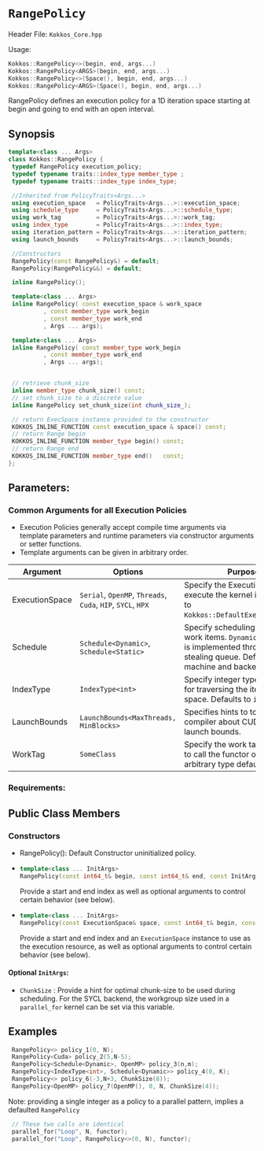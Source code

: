 # `RangePolicy`

Header File: `Kokkos_Core.hpp`

Usage: 
```c++
Kokkos::RangePolicy<>(begin, end, args...)
Kokkos::RangePolicy<ARGS>(begin, end, args...)
Kokkos::RangePolicy<>(Space(), begin, end, args...)
Kokkos::RangePolicy<ARGS>(Space(), begin, end, args...)
```

RangePolicy defines an execution policy for a 1D iteration space starting at begin and going to end with an open interval. 

## Synopsis 
```c++
template<class ... Args>
class Kokkos::RangePolicy {
 typedef RangePolicy execution_policy;
 typedef typename traits::index_type member_type ;
 typedef typename traits::index_type index_type;

 //Inherited from PolicyTraits<Args...> 
 using execution_space   = PolicyTraits<Args...>::execution_space;
 using schedule_type     = PolicyTraits<Args...>::schedule_type;
 using work_tag          = PolicyTraits<Args...>::work_tag;
 using index_type        = PolicyTraits<Args...>::index_type;
 using iteration_pattern = PolicyTraits<Args...>::iteration_pattern;
 using launch_bounds     = PolicyTraits<Args...>::launch_bounds;

 //Constructors
 RangePolicy(const RangePolicy&) = default;
 RangePolicy(RangePolicy&&) = default;

 inline RangePolicy();

 template<class ... Args>
 inline RangePolicy( const execution_space & work_space
          , const member_type work_begin
          , const member_type work_end
          , Args ... args);

 template<class ... Args>
 inline RangePolicy( const member_type work_begin
          , const member_type work_end
          , Args ... args);


 // retrieve chunk_size
 inline member_type chunk_size() const;
 // set chunk_size to a discrete value
 inline RangePolicy set_chunk_size(int chunk_size_);

 // return ExecSpace instance provided to the constructor
 KOKKOS_INLINE_FUNCTION const execution_space & space() const;
 // return Range begin 
 KOKKOS_INLINE_FUNCTION member_type begin() const;
 // return Range end 
 KOKKOS_INLINE_FUNCTION member_type end()   const;
};
```

## Parameters:

### Common Arguments for all Execution Policies

  * Execution Policies generally accept compile time arguments via template parameters and runtime parameters via constructor arguments or setter functions.
  * Template arguments can be given in arbitrary order.

| Argument | Options | Purpose |
| --- | --- | --- |
| ExecutionSpace | `Serial`, `OpenMP`, `Threads`, `Cuda`, `HIP`, `SYCL`, `HPX` | Specify the Execution Space to execute the kernel in. Defaults to `Kokkos::DefaultExecutionSpace`. |
| Schedule | `Schedule<Dynamic>`, `Schedule<Static>` | Specify scheduling policy for work items. `Dynamic` scheduling is implemented through a work stealing queue. Default is machine and backend specific. |
| IndexType | `IndexType<int>` | Specify integer type to be used for traversing the iteration space. Defaults to `int64_t`. |
| LaunchBounds | `LaunchBounds<MaxThreads, MinBlocks>` | Specifies hints to to the compiler about CUDA/HIP launch bounds. |
| WorkTag | `SomeClass` | Specify the work tag type used to call the functor operator. Any arbitrary type defaults to `void`. |

### Requirements:

## Public Class Members

### Constructors
 
 * RangePolicy(): Default Constructor uninitialized policy.
 * ```c++
   template<class ... InitArgs> 
   RangePolicy(const int64_t& begin, const int64_t& end, const InitArgs ... init_args)
   ```
   Provide a start and end index as well as optional arguments to control certain behavior (see below).
   
 * ```c++
   template<class ... InitArgs> 
   RangePolicy(const ExecutionSpace& space, const int64_t& begin, const int64_t& end, const InitArgs ... init_args)
   ```
   Provide a start and end index and an `ExecutionSpace` instance to use as the execution resource, as well as optional arguments to control certain behavior (see below).

#### Optional `InitArgs`:

 * `ChunkSize` : Provide a hint for optimal chunk-size to be used during scheduling. For the SYCL backend, the workgroup size used in a `parallel_for` kernel can be set via this variable. 

## Examples

```c++
 RangePolicy<> policy_1(0, N);
 RangePolicy<Cuda> policy_2(5,N-5);
 RangePolicy<Schedule<Dynamic>, OpenMP> policy_3(n,m);
 RangePolicy<IndexType<int>, Schedule<Dynamic>> policy_4(0, K);
 RangePolicy<> policy_6(-3,N+3, ChunkSize(8));
 RangePolicy<OpenMP> policy_7(OpenMP(), 0, N, ChunkSize(4));
```

  Note: providing a single integer as a policy to a parallel pattern, implies a defaulted `RangePolicy`

```c++
 // These two calls are identical
 parallel_for("Loop", N, functor);
 parallel_for("Loop", RangePolicy<>(0, N), functor);
```
